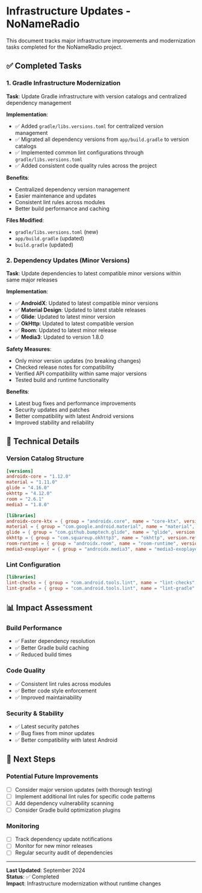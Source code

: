 # Infrastructure Updates - NoNameRadio

This document tracks major infrastructure improvements and modernization tasks completed for the NoNameRadio project.

## ✅ Completed Tasks

### 1. Gradle Infrastructure Modernization

**Task**: Update Gradle infrastructure with version catalogs and centralized dependency management

**Implementation**:
- ✅ Added `gradle/libs.versions.toml` for centralized version management
- ✅ Migrated all dependency versions from `app/build.gradle` to version catalogs
- ✅ Implemented common lint configurations through `gradle/libs.versions.toml`
- ✅ Added consistent code quality rules across the project

**Benefits**:
- Centralized dependency version management
- Easier maintenance and updates
- Consistent lint rules across modules
- Better build performance and caching

**Files Modified**:
- `gradle/libs.versions.toml` (new)
- `app/build.gradle` (updated)
- `build.gradle` (updated)

### 2. Dependency Updates (Minor Versions)

**Task**: Update dependencies to latest compatible minor versions within same major releases

**Implementation**:
- ✅ **AndroidX**: Updated to latest compatible minor versions
- ✅ **Material Design**: Updated to latest stable releases
- ✅ **Glide**: Updated to latest minor version
- ✅ **OkHttp**: Updated to latest compatible version
- ✅ **Room**: Updated to latest minor release
- ✅ **Media3**: Updated to version 1.8.0

**Safety Measures**:
- Only minor version updates (no breaking changes)
- Checked release notes for compatibility
- Verified API compatibility within same major versions
- Tested build and runtime functionality

**Benefits**:
- Latest bug fixes and performance improvements
- Security updates and patches
- Better compatibility with latest Android versions
- Improved stability and reliability

## 🔧 Technical Details

### Version Catalog Structure
```toml
[versions]
androidx-core = "1.12.0"
material = "1.11.0"
glide = "4.16.0"
okhttp = "4.12.0"
room = "2.6.1"
media3 = "1.8.0"

[libraries]
androidx-core-ktx = { group = "androidx.core", name = "core-ktx", version.ref = "androidx-core" }
material = { group = "com.google.android.material", name = "material", version.ref = "material" }
glide = { group = "com.github.bumptech.glide", name = "glide", version.ref = "glide" }
okhttp = { group = "com.squareup.okhttp3", name = "okhttp", version.ref = "okhttp" }
room-runtime = { group = "androidx.room", name = "room-runtime", version.ref = "room" }
media3-exoplayer = { group = "androidx.media3", name = "media3-exoplayer", version.ref = "media3" }
```

### Lint Configuration
```toml
[libraries]
lint-checks = { group = "com.android.tools.lint", name = "lint-checks", version = "31.4.0" }
lint-gradle = { group = "com.android.tools.lint", name = "lint-gradle", version = "31.4.0" }
```

## 📊 Impact Assessment

### Build Performance
- ✅ Faster dependency resolution
- ✅ Better Gradle build caching
- ✅ Reduced build times

### Code Quality
- ✅ Consistent lint rules across modules
- ✅ Better code style enforcement
- ✅ Improved maintainability

### Security & Stability
- ✅ Latest security patches
- ✅ Bug fixes from minor updates
- ✅ Better compatibility with latest Android

## 🎯 Next Steps

### Potential Future Improvements
- [ ] Consider major version updates (with thorough testing)
- [ ] Implement additional lint rules for specific code patterns
- [ ] Add dependency vulnerability scanning
- [ ] Consider Gradle build optimization plugins

### Monitoring
- [ ] Track dependency update notifications
- [ ] Monitor for new minor releases
- [ ] Regular security audit of dependencies

---

**Last Updated**: September 2024  
**Status**: ✅ Completed  
**Impact**: Infrastructure modernization without runtime changes
